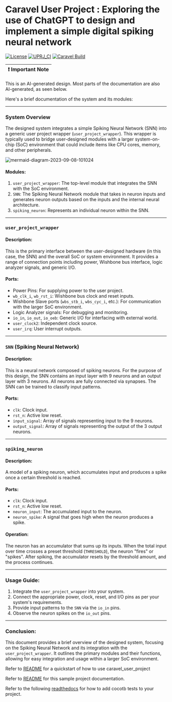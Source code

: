 # Caravel User Project : Exploring the use of ChatGPT to design and implement a simple digital spiking neural network

[![License](https://img.shields.io/badge/License-Apache%202.0-blue.svg)](https://opensource.org/licenses/Apache-2.0) [![UPRJ_CI](https://github.com/efabless/caravel_project_example/actions/workflows/user_project_ci.yml/badge.svg)](https://github.com/efabless/caravel_project_example/actions/workflows/user_project_ci.yml) [![Caravel Build](https://github.com/efabless/caravel_project_example/actions/workflows/caravel_build.yml/badge.svg)](https://github.com/efabless/caravel_project_example/actions/workflows/caravel_build.yml)

| :exclamation: Important Note            |
|-----------------------------------------|

This is an AI-generated design. Most parts of the documentation are also AI-generated, as seen below.

Here's a brief documentation of the system and its modules:

---
### System Overview
The designed system integrates a simple Spiking Neural Network (SNN) into a generic user project wrapper (`user_project_wrapper`). This wrapper is typically used to bridge user-designed modules with a larger system-on-chip (SoC) environment that could include items like CPU cores, memory, and other peripherals.

![mermaid-diagram-2023-09-08-101024](https://github.com/nurirfansyah/Simple_digital_SNN_with_LLM/assets/40015347/cb550d81-d6f6-4644-ad0e-64ec4e6a40f5)


#### Modules:
1. `user_project_wrapper`: The top-level module that integrates the SNN with the SoC environment.
2. `SNN`: The Spiking Neural Network module that takes in neuron inputs and generates neuron outputs based on the inputs and the internal neural architecture.
3. `spiking_neuron`: Represents an individual neuron within the SNN. 

---
### `user_project_wrapper`
#### Description:
This is the primary interface between the user-designed hardware (in this case, the SNN) and the overall SoC or system environment. It provides a range of connection points including power, Wishbone bus interface, logic analyzer signals, and generic I/O.

#### Ports:
- Power Pins: For supplying power to the user project.
- `wb_clk_i`, `wb_rst_i`: Wishbone bus clock and reset inputs.
- Wishbone Slave ports (`wbs_stb_i`, `wbs_cyc_i`, etc.): For communication with the larger SoC environment.
- Logic Analyzer signals: For debugging and monitoring.
- `io_in`, `io_out`, `io_oeb`: Generic I/O for interfacing with external world.
- `user_clock2`: Independent clock source.
- `user_irq`: User interrupt outputs.

---
### `SNN` (Spiking Neural Network)
#### Description:
This is a neural network composed of spiking neurons. For the purpose of this design, the SNN contains an input layer with 9 neurons and an output layer with 3 neurons. All neurons are fully connected via synapses. The SNN can be trained to classify input patterns.

#### Ports:
- `clk`: Clock input.
- `rst_n`: Active low reset.
- `input_signal`: Array of signals representing input to the 9 neurons.
- `output_signal`: Array of signals representing the output of the 3 output neurons.

---
### `spiking_neuron`
#### Description:
A model of a spiking neuron, which accumulates input and produces a spike once a certain threshold is reached.

#### Ports:
- `clk`: Clock input.
- `rst_n`: Active low reset.
- `neuron_input`: The accumulated input to the neuron.
- `neuron_spike`: A signal that goes high when the neuron produces a spike.

#### Operation:
The neuron has an accumulator that sums up its inputs. When the total input over time crosses a preset threshold (`THRESHOLD`), the neuron "fires" or "spikes". After spiking, the accumulator resets by the threshold amount, and the process continues.

---
### Usage Guide:
1. Integrate the `user_project_wrapper` into your system.
2. Connect the appropriate power, clock, reset, and I/O pins as per your system's requirements.
3. Provide input patterns to the `SNN` via the `io_in` pins.
4. Observe the neuron spikes on the `io_out` pins.

---
### Conclusion:
This document provides a brief overview of the designed system, focusing on the Spiking Neural Network and its integration with the `user_project_wrapper`. It outlines the primary modules and their functions, allowing for easy integration and usage within a larger SoC environment.

Refer to [README](docs/source/index.rst#section-quickstart) for a quickstart of how to use caravel_user_project

Refer to [README](docs/source/index.rst) for this sample project documentation. 

Refer to the following [readthedocs](https://caravel-sim-infrastructure.readthedocs.io/en/latest/index.html) for how to add cocotb tests to your project. 
